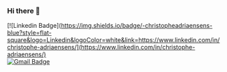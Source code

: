 ### Hi there 👋

[![Linkedin Badge](https://img.shields.io/badge/-christopheadriaensens-blue?style=flat-square&logo=Linkedin&logoColor=white&link=https://www.linkedin.com/in/christophe-adriaensens/](https://www.linkedin.com/in/christophe-adriaensens/)
<br>
[![Gmail Badge](https://img.shields.io/badge/-christophe.adriaensens@gmail.com-c14438?style=flat-square&logo=Gmail&logoColor=white&link=mailto:christophe.adriaensens@gmail.com)](mailto:christophe.adriaensens@gmail.com) 
